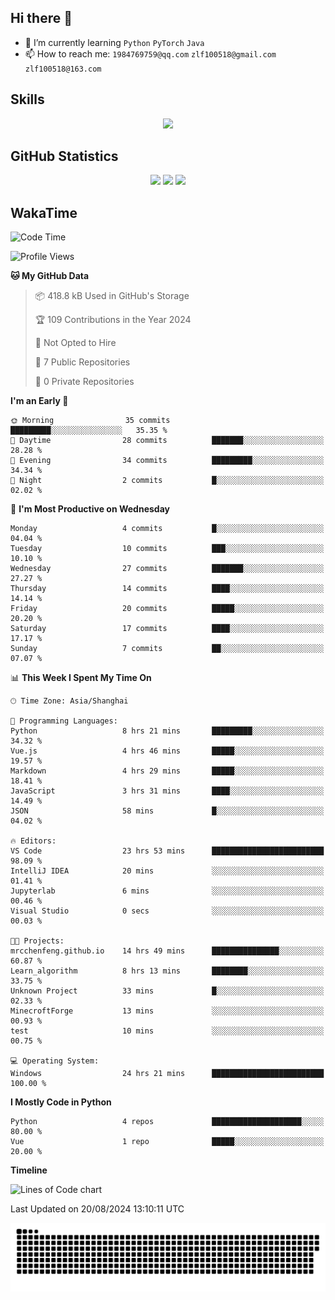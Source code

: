 ## Hi there 👋

- 🌱 I’m currently learning `Python` `PyTorch` `Java`
- 📫 How to reach me: `1984769759@qq.com` `zlf100518@gmail.com` `zlf100518@163.com`

## Skills
<div align="center"> <img src="https://skillicons.dev/icons?i=python,linux,git,github,html,css,js" /> </div>

## GitHub Statistics

<div align="center">
  <img src="https://github-readme-stats.vercel.app/api?username=mrcchenfeng&show_icons=true&theme=tokyonight" />
  <img src="https://github-readme-stats.vercel.app/api/top-langs/?username=mrcchenfeng&show_icons=true&theme=tokyonight" />
  <img src="https://github-readme-activity-graph.vercel.app/graph?username=mrcchenfeng&theme=xcode" />
</div>

## WakaTime

<!--START_SECTION:waka-->
![Code Time](http://img.shields.io/badge/Code%20Time-31%20hrs%2026%20mins-blue)

![Profile Views](http://img.shields.io/badge/Profile%20Views-1-blue)

**🐱 My GitHub Data** 

> 📦 418.8 kB Used in GitHub's Storage 
 > 
> 🏆 109 Contributions in the Year 2024
 > 
> 🚫 Not Opted to Hire
 > 
> 📜 7 Public Repositories 
 > 
> 🔑 0 Private Repositories 
 > 
**I'm an Early 🐤** 

```text
🌞 Morning                35 commits          █████████░░░░░░░░░░░░░░░░   35.35 % 
🌆 Daytime                28 commits          ███████░░░░░░░░░░░░░░░░░░   28.28 % 
🌃 Evening                34 commits          █████████░░░░░░░░░░░░░░░░   34.34 % 
🌙 Night                  2 commits           █░░░░░░░░░░░░░░░░░░░░░░░░   02.02 % 
```
📅 **I'm Most Productive on Wednesday** 

```text
Monday                   4 commits           █░░░░░░░░░░░░░░░░░░░░░░░░   04.04 % 
Tuesday                  10 commits          ███░░░░░░░░░░░░░░░░░░░░░░   10.10 % 
Wednesday                27 commits          ███████░░░░░░░░░░░░░░░░░░   27.27 % 
Thursday                 14 commits          ████░░░░░░░░░░░░░░░░░░░░░   14.14 % 
Friday                   20 commits          █████░░░░░░░░░░░░░░░░░░░░   20.20 % 
Saturday                 17 commits          ████░░░░░░░░░░░░░░░░░░░░░   17.17 % 
Sunday                   7 commits           ██░░░░░░░░░░░░░░░░░░░░░░░   07.07 % 
```


📊 **This Week I Spent My Time On** 

```text
🕑︎ Time Zone: Asia/Shanghai

💬 Programming Languages: 
Python                   8 hrs 21 mins       █████████░░░░░░░░░░░░░░░░   34.32 % 
Vue.js                   4 hrs 46 mins       █████░░░░░░░░░░░░░░░░░░░░   19.57 % 
Markdown                 4 hrs 29 mins       █████░░░░░░░░░░░░░░░░░░░░   18.41 % 
JavaScript               3 hrs 31 mins       ████░░░░░░░░░░░░░░░░░░░░░   14.49 % 
JSON                     58 mins             █░░░░░░░░░░░░░░░░░░░░░░░░   04.02 % 

🔥 Editors: 
VS Code                  23 hrs 53 mins      █████████████████████████   98.09 % 
IntelliJ IDEA            20 mins             ░░░░░░░░░░░░░░░░░░░░░░░░░   01.41 % 
Jupyterlab               6 mins              ░░░░░░░░░░░░░░░░░░░░░░░░░   00.46 % 
Visual Studio            0 secs              ░░░░░░░░░░░░░░░░░░░░░░░░░   00.03 % 

🐱‍💻 Projects: 
mrcchenfeng.github.io    14 hrs 49 mins      ███████████████░░░░░░░░░░   60.87 % 
Learn_algorithm          8 hrs 13 mins       ████████░░░░░░░░░░░░░░░░░   33.75 % 
Unknown Project          33 mins             █░░░░░░░░░░░░░░░░░░░░░░░░   02.33 % 
MinecroftForge           13 mins             ░░░░░░░░░░░░░░░░░░░░░░░░░   00.93 % 
test                     10 mins             ░░░░░░░░░░░░░░░░░░░░░░░░░   00.75 % 

💻 Operating System: 
Windows                  24 hrs 21 mins      █████████████████████████   100.00 % 
```

**I Mostly Code in Python** 

```text
Python                   4 repos             ████████████████████░░░░░   80.00 % 
Vue                      1 repo              █████░░░░░░░░░░░░░░░░░░░░   20.00 % 
```



**Timeline**

![Lines of Code chart](https://raw.githubusercontent.com/mrcchenfeng/mrcchenfeng/main/assets/bar_graph.png)


 Last Updated on 20/08/2024 13:10:11 UTC
<!--END_SECTION:waka-->

<div align="center"><img src="./assets/github-snake-dark.svg" /></div>
